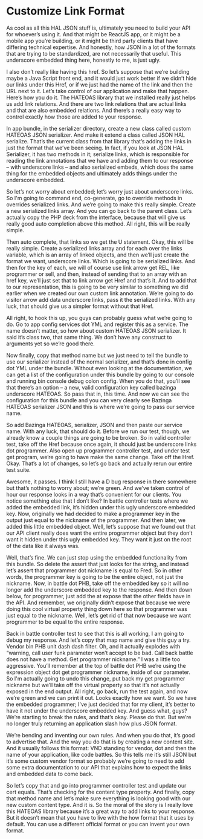 # Customize Link Format

As cool as all this HAL JSON stuff is, ultimately you need to build your API for whoever’s using it. And that might be ReactJS app, or it might be a mobile app you’re building, or it might be third party clients that have differing technical expertise. And honestly, how JSON in a lot of the formats that are trying to be standardized, are not necessarily that useful. This underscore embedded thing here, honestly to me, is just ugly. 

I also don’t really like having this href. So let’s suppose that we’re building maybe a Java Script front end, and it would just work better if we didn’t hide our links under this Href, or if we just had the name of the link and then the URL next to it. Let’s take control of our application and make that happen. Here’s how you do it. The HATEOAS library that we installed really just helps us add link relations. And there are two link relations that are actual links and that are also embedded relations. And there’s a really easy way to control exactly how those are added to your response.

In app bundle, in the serializer directory, create a new class called custom HATEOAS JSON serializer. And make it extend a class called JSON HAL serialize. That’s the current class from that library that’s adding the links in just the format that we’ve been seeing. In fact, if you look at JSON HAL Serializer, it has two methods in it; serialize links, which is responsible for reading the link annotations that we have and adding them to our response – with underscore links – and also serialized embeds, which does the same thing for the embedded objects and ultimately adds things under the underscore embedded.

So let’s not worry about embedded; let’s worry just about underscore links. So I'm going to command end, co-generate, go to override methods in overrides serialized links. And we’re going to make this really simple. Create a new serialized links array. And you can go back to the parent class. Let’s actually copy the PHP deck from the interface, because that will give us really good auto completion above this method. All right, this will be really simple.

Then auto complete, that links so we get the U statement. Okay, this will be really simple. Create a serialized links array and for each over the links variable, which is an array of linked objects, and then we’ll just create the format we want, underscore links. Which is going to be serialized links. And then for the key of each, we will of course use link arrow get REL, like programmer or sell, and then, instead of sending that to an array with an href key, we’ll just set that to link arrow get Href and that’s it. And to add that to our representation, this is going to be very similar to something we did earlier when we created our own custom link annotation. We’re going to do visitor arrow add data underscore links, pass it the serialized links. With any luck, that should give us a simpler format without that Href.

All right, to hook this up, you guys can probably guess what we’re going to do. Go to app config services dot YML and register this as a service. The name doesn’t matter, so how about custom HATEOAS JSON serializer. It said it’s class two, that same thing. We don’t have any construct to arguments yet so we’re good there.

Now finally, copy that method name but we just need to tell the bundle to use our serializer instead of the normal serializer, and that’s done in config dot YML under the bundle. Without even looking at the documentation, we can get a list of the configuration under this bundle by going to our console and running bin console debug colon config. When you do that, you’ll see that there’s an option – a new, valid configuration key called bazinga underscore HATEOAS. So pass that in, this time. And now we can see the configuration for this bundle and you can very clearly see Bazinga HATEOAS serializer JSON and this is where we’re going to pass our service name.

So add Bazinga HATEOAS, serializer, JSON and then paste our service name. With any luck, that should do it. Before we run our test, though, we already know a couple things are going to be broken. So in valid controller test, take off the Href because once again, it should just be underscore links dot programmer. Also open up programmer controller test, and under test get program, we’re going to have make the same change. Take off the Href. Okay. That’s a lot of changes, so let’s go back and actually rerun our entire test suite.

Awesome, it passes. I think I still have a D bug response in there somewhere but that’s nothing to worry about; we’re green. And we’ve taken control of hour our response looks in a way that’s convenient for our clients. You notice something else that I don’t like? In battle controller tests where we added the embedded link, it’s hidden under this ugly underscore embedded key. Now, originally we had decided to make a programmer key in the output just equal to the nickname of the programmer. And then later, we added this little embedded object. Well, let’s suppose that we found out that our API client really does want the entire programmer object but they don’t want it hidden under this ugly embedded key. They want it just on the root of the data like it always was.

Well, that’s fine. We can just stop using the embedded functionality from this bundle. So delete the assert that just looks for the string, and instead let’s assert that programmer dot nickname is equal to Fred. So in other words, the programmer key is going to be the entire object, not just the nickname. Now, in battle dot PHB, take off the embedded key so it will no longer add the underscore embedded key to the response. And then down below, for programmer, just add the at expose that the other fields have in the API. And remember, we originally didn’t expose that because we were doing this cool virtual property thing down here so that programmer was just equal to the nickname. Well, let’s get rid of that now because we want programmer to be equal to the entire response.

Back in battle controller test to see that this is all working, I am going to debug my response. And let’s copy that map name and give this guy a try. Vendor bin PHB unit dash dash filter. Oh, and it actually explodes with “warning, call user funk parameter won’t accept to be bad. Call back battle does not have a method. Get programmer nickname.” I was a little too aggressive. You’ll remember at the top of battle dot PHB we’re using the expression object dot get programmer nickname, inside of our parameter. So I'm actually going to undo this change, put back my get programmer nickname but we’ll take off the virtual property so that it’s not actually exposed in the end output. All right, go back, run the test again, and now we’re green and we can print it out. Looks exactly how we want. So we have the embedded programmer; I've just decided that for my client, it’s better to have it not under the underscore embedded key. And guess what, guys? We’re starting to break the rules, and that’s okay. Please do that. But we’re no longer truly returning an application slash how plus JSON format. 

We’re bending and inventing our own rules. And when you do that, it’s good to advertise that. And the way you do that is by creating a new content site. And it usually follows this format: VND standing for vendor, dot and then the name of your application, like code battles. So this tells me it’s still JSON but it’s some custom vendor format so probably we’re going to need to add some extra documentation to our API that explains how to expect the links and embedded data to come back.

So let’s copy that and go into programmer controller test and update our cert equals. That’s checking for the content type property. And finally, copy that method name and let’s make sure everything is looking good with our new custom content type. And it is. So the moral of the story is I really love this HATEOAS library because it’s a great way to add links to your response. But it doesn’t mean that you have to live with the how format that it uses by default. You can use a different official format or you can invent your own format.
